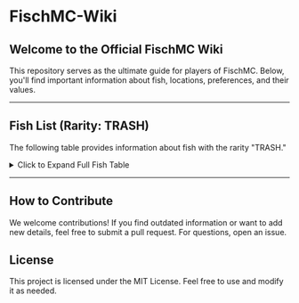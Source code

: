 # FischMC-Wiki

## Welcome to the Official FischMC Wiki
This repository serves as the ultimate guide for players of FischMC. Below, you'll find important information about fish, locations, preferences, and their values.

---

## Fish List (Rarity: TRASH)
The following table provides information about fish with the rarity "TRASH."

<details>
<summary>Click to Expand Full Fish Table</summary>
<div style="overflow-x: auto;">

| **Fish**          | Weather | Time | Season | **Bait**      | Location          |
|-------------------|---------|------|--------|---------------|-------------------|
| Seaweed           | None    | None | None   | Magnet        | Regionless        |
| Destroyed Fossil  | None    | Day  | None   | None          | The Depths        |
| Bone              | None    | None | None   | Magnet        | Brine Pool        |
| Boot              | None    | None | None   | Magnet        | Regionless        |
| Log               | None    | None | None   | Magnet        | Regionless        |

</details>
</div>

---

## How to Contribute
We welcome contributions! If you find outdated information or want to add new details, feel free to submit a pull request. For questions, open an issue.

## License
This project is licensed under the MIT License. Feel free to use and modify it as needed.


